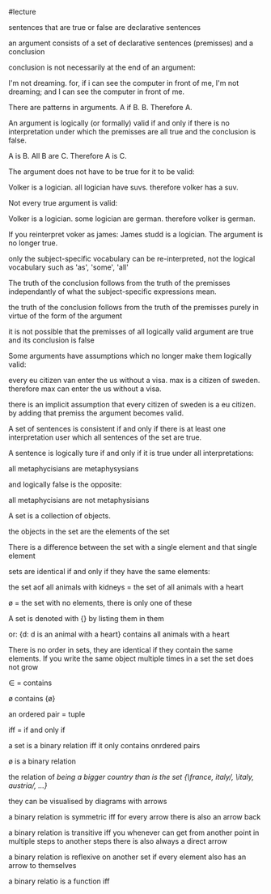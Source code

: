 #lecture

sentences that are true or false are declarative sentences

an argument consists of a set of declarative sentences (premisses) and a conclusion

conclusion is not necessarily at the end of an argument:

I'm not dreaming. for, if i can see the computer in front of me, I'm not dreaming; and I can see the computer in front of me.

  

There are patterns in arguments. A if B. B. Therefore A.

An argument is logically (or formally) valid if and only if there is no interpretation under which the premisses are all true and the conclusion is false.

A is B. All B are C. Therefore A is C.

The argument does not have to be true for it to be valid:

Volker is a logician. all logician have suvs. therefore volker has a suv.

Not every true argument is valid:

Volker is a logician. some logician are german. therefore volker is german.

If you reinterpret voker as james: James studd is a logician. The argument is no longer true.

only the subject-specific vocabulary can be re-interpreted, not the logical vocabulary such as 'as', 'some', 'all'

The truth of the conclusion follows from the truth of the premisses independantly of what the subject-specific expressions mean.

the truth of the conclusion follows from the truth of the premisses purely in virtue of the form of the argument

it is not possible that the premisses of all logically valid argument are true and its conclusion is false

  

Some arguments have assumptions which no longer make them logically valid:

every eu citizen van enter the us without a visa. max is a citizen of sweden. therefore max can enter the us without a visa.

there is an implicit assumption that every citizen of sweden is a eu citizen. by adding that premiss the argument becomes valid.

  

A set of sentences is consistent if and only if there is at least one interpretation user which all sentences of the set are true.

A sentence is logically ture if and only if it is true under all interpretations:

all metaphycisians are metaphysysians

and logically false is the opposite:

all metaphycisians are not metaphysisians

  

A set is a collection of objects.

the objects in the set are the elements of the set

There is a difference between the set with a single element and that single element

sets are identical if and only if they have the same elements:

the set aof all animals with kidneys = the set of all animals with a heart

ø = the set with no elements, there is only one of these

A set is denoted with {} by listing them in them

or: {d: d is an animal with a heart} contains all animals with a heart

There is no order in sets, they are identical if they contain the same elements. If you write the same object multiple times in a set the set does not grow

∈ = contains

ø contains {ø}

an ordered pair = tuple

iff = if and only if

a set is a binary relation iff it only contains onrdered pairs

ø is a binary relation

the relation of _being a bigger country than_ _is the set {\france, italy/, \italy, austria/, ...}_

they can be visualised by diagrams with arrows

a binary relation is symmetric iff for every arrow there is also an arrow back

a binary relation is transitive iff you whenever can get from another point in multiple steps to another steps there is also always a direct arrow

a binary relation is reflexive on another set if every element also has an arrow to themselves

a binary relatio is a function iff
